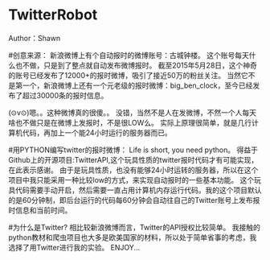 # TwitterRobot
Author：Shawn

#创意来源：
新浪微博上有个自动报时的微博账号：古城钟楼。
这个账号每天什么也不做，只是到了整点就自动发布微博报时。
截至2015年5月28日，这个神奇的账号已经发布了12000+的报时微博，吸引了接近50万的粉丝关注。
当然它不是第一个，新浪微博上还有一个元老级的报时微博：big_ben_clock，至今已经发布了超过30000条的报时信息。

(⊙v⊙)嗯。。这种微博真的很傻。。
没错，当然不是人在发微博，不然一个人每天啥也不做只是在微博上发报时，不是很LOW么。
实际上原理很简单，就是几行计算机代码，再加上一个能24小时运行的服务器而已。

#用PYTHON编写twitter的报时微博：
Life is short, you need python。
得益于Github上的开源项目:TwitterAPI,这个玩具性质的twitter报时代码才有可能实现，在此表示感谢。
由于是玩具性质，也没有能够24小时运转的服务器，所以在这个项目中我只能采用一种比较low的方式，来实现自动报时的一些基本功能。
这个玩具代码需要手动开启，然后需要一直占用计算机内存运行代码。我的这个项目默认的是60分钟制，即后台运行的代码每60分钟会自动往自己的Twitter账号上发布报时信息和当前时间。

#为什么是Twitter?
相比较新浪微博而言，Twitter的API授权比较简单。
我接触的python教材和爬虫项目也大多是欧美国家的材料，所以处于简单省事的考虑，我选择了用Twitter进行我的实验。
ENJOY...

